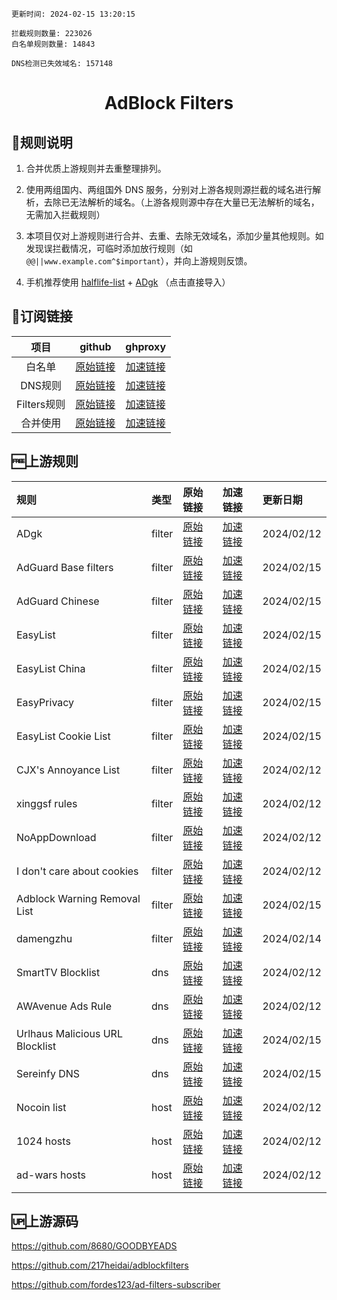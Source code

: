 ```
更新时间: 2024-02-15 13:20:15  

拦截规则数量: 223026 
白名单规则数量: 14843 

DNS检测已失效域名: 157148 
```
<h1 align='center'>AdBlock Filters</h1> 

## 📣规则说明
1. 合并优质上游规则并去重整理排列。
2. 使用两组国内、两组国外 DNS 服务，分别对上游各规则源拦截的域名进行解析，去除已无法解析的域名。（上游各规则源中存在大量已无法解析的域名，无需加入拦截规则）
3. 本项目仅对上游规则进行合并、去重、去除无效域名，添加少量其他规则。如发现误拦截情况，可临时添加放行规则（如 `@@||www.example.com^$important`），并向上游规则反馈。

4. 手机推荐使用 [halflife-list](https://subscribe.adblockplus.org/?location=https://cdn.jsdelivr.net/gh/sbwml/halflife-list@master/ad.txt&title=halflife-list) + [ADgk](https://subscribe.adblockplus.org/?location=https://raw.githubusercontent.com/banbendalao/ADgk/master/ADgk.txt&title=ADgk) （点击直接导入）
## 🎯订阅链接
|    项目    |                             github                              |                           ghproxy                            |
| :-------: | :----------------------------------------------------------: | :----------------------------------------------------------: |
|    白名单     | [原始链接](https://raw.githubusercontent.com/Sereinfy/Adrules/main/rule/allow.txt) | [加速链接](https://mirror.ghproxy.com/https://raw.githubusercontent.com/Sereinfy/Adrules/main/rule/allow.txt) |
|   DNS规则    | [原始链接](https://raw.githubusercontent.com/Sereinfy/Adrules/main/rule/adblockdns.txt) | [加速链接](https://mirror.ghproxy.com/https://raw.githubusercontent.com/Sereinfy/Adrules/main/rule/adblockdns.txt) |
|   Filters规则    | [原始链接](https://raw.githubusercontent.com/Sereinfy/Adrules/main/rule/adblockfilters.txt) |[加速链接](https://mirror.ghproxy.com/https://raw.githubusercontent.com/Sereinfy/Adrules/main/rule/adblockfilters.txt) |
|   合并使用    | [原始链接](https://raw.githubusercontent.com/Sereinfy/Adrules/main/rule/rules.txt) | [加速链接](https://mirror.ghproxy.com/https://raw.githubusercontent.com/Sereinfy/Adrules/main/rule/rules.txt) |
## 🆓上游规则

| 规则 | 类型 | 原始链接 | 加速链接 | 更新日期 |
|:-|:-|:-|:-|:-|
| ADgk | filter | [原始链接](https://raw.githubusercontent.com/banbendalao/ADgk/master/ADgk.txt) | [加速链接](https://mirror.ghproxy.com/https://raw.githubusercontent.com/Sereinfy/Adrules/main/filters/ADgk.txt) | 2024/02/12 |
| AdGuard Base filters | filter | [原始链接](https://raw.githubusercontent.com/AdguardTeam/FiltersRegistry/master/filters/filter_2_Base/filter.txt) | [加速链接](https://mirror.ghproxy.com/https://raw.githubusercontent.com/Sereinfy/Adrules/main/filters/AdGuard_Base_filters.txt) | 2024/02/15 |
| AdGuard Chinese | filter | [原始链接](https://raw.githubusercontent.com/AdguardTeam/FiltersRegistry/master/filters/filter_224_Chinese/filter.txt) | [加速链接](https://mirror.ghproxy.com/https://raw.githubusercontent.com/Sereinfy/Adrules/main/filters/AdGuard_Chinese.txt) | 2024/02/15 |
| EasyList | filter | [原始链接](https://easylist-downloads.adblockplus.org/easylist.txt) | [加速链接](https://mirror.ghproxy.com/https://raw.githubusercontent.com/Sereinfy/Adrules/main/filters/EasyList.txt) | 2024/02/15 |
| EasyList China | filter | [原始链接](https://easylist-downloads.adblockplus.org/easylistchina.txt) | [加速链接](https://mirror.ghproxy.com/https://raw.githubusercontent.com/Sereinfy/Adrules/main/filters/EasyList_China.txt) | 2024/02/15 |
| EasyPrivacy | filter | [原始链接](https://easylist-downloads.adblockplus.org/easyprivacy.txt) | [加速链接](https://mirror.ghproxy.com/https://raw.githubusercontent.com/Sereinfy/Adrules/main/filters/EasyPrivacy.txt) | 2024/02/15 |
| EasyList Cookie List | filter | [原始链接](https://secure.fanboy.co.nz/fanboy-cookiemonster.txt) | [加速链接](https://mirror.ghproxy.com/https://raw.githubusercontent.com/Sereinfy/Adrules/main/filters/EasyList_Cookie_List.txt) | 2024/02/15 |
| CJX's Annoyance List | filter | [原始链接](https://raw.githubusercontent.com/cjx82630/cjxlist/master/cjx-annoyance.txt) | [加速链接](https://mirror.ghproxy.com/https://raw.githubusercontent.com/Sereinfy/Adrules/main/filters/CJX's_Annoyance_List.txt) | 2024/02/12 |
| xinggsf rules | filter | [原始链接](https://raw.githubusercontent.com/xinggsf/Adblock-Plus-Rule/master/rule.txt) | [加速链接](https://mirror.ghproxy.com/https://raw.githubusercontent.com/Sereinfy/Adrules/main/filters/xinggsf_rules.txt) | 2024/02/12 |
| NoAppDownload | filter | [原始链接](https://raw.githubusercontent.com/Noyllopa/NoAppDownload/master/NoAppDownload.txt) | [加速链接](https://mirror.ghproxy.com/https://raw.githubusercontent.com/Sereinfy/Adrules/main/filters/NoAppDownload.txt) | 2024/02/12 |
| I don't care about cookies | filter | [原始链接](https://www.i-dont-care-about-cookies.eu/abp/) | [加速链接](https://mirror.ghproxy.com/https://raw.githubusercontent.com/Sereinfy/Adrules/main/filters/I_don't_care_about_cookies.txt) | 2024/02/12 |
| Adblock Warning Removal List | filter | [原始链接](https://easylist-downloads.adblockplus.org/antiadblockfilters.txt) | [加速链接](https://mirror.ghproxy.com/https://raw.githubusercontent.com/Sereinfy/Adrules/main/filters/Adblock_Warning_Removal_List.txt) | 2024/02/15 |
| damengzhu | filter | [原始链接](https://raw.githubusercontent.com/damengzhu/banad/main/jiekouAD.txt) | [加速链接](https://mirror.ghproxy.com/https://raw.githubusercontent.com/Sereinfy/Adrules/main/filters/damengzhu.txt) | 2024/02/14 |
| SmartTV Blocklist | dns | [原始链接](https://raw.githubusercontent.com/Perflyst/PiHoleBlocklist/master/SmartTV-AGH.txt) | [加速链接](https://mirror.ghproxy.com/https://raw.githubusercontent.com/Sereinfy/Adrules/main/filters/SmartTV_Blocklist.txt) | 2024/02/12 |
| AWAvenue Ads Rule | dns | [原始链接](https://raw.githubusercontent.com/TG-Twilight/AWAvenue-Ads-Rule/main/AWAvenue-Ads-Rule.txt) | [加速链接](https://mirror.ghproxy.com/https://raw.githubusercontent.com/Sereinfy/Adrules/main/filters/AWAvenue_Ads_Rule.txt) | 2024/02/12 |
| Urlhaus Malicious URL Blocklist | dns | [原始链接](https://malware-filter.gitlab.io/malware-filter/urlhaus-filter-agh-online.txt) | [加速链接](https://mirror.ghproxy.com/https://raw.githubusercontent.com/Sereinfy/Adrules/main/filters/Urlhaus_Malicious_URL_Blocklist.txt) | 2024/02/15 |
| Sereinfy DNS | dns | [原始链接](https://raw.githubusercontent.com/Sereinfy/Adrules/main/rule/dns.txt) | [加速链接](https://mirror.ghproxy.com/https://raw.githubusercontent.com/Sereinfy/Adrules/main/filters/Sereinfy_DNS.txt) | 2024/02/15 |
| Nocoin list | host | [原始链接](https://raw.githubusercontent.com/hoshsadiq/adblock-nocoin-list/master/hosts.txt) | [加速链接](https://mirror.ghproxy.com/https://raw.githubusercontent.com/Sereinfy/Adrules/main/filters/Nocoin_list.txt) | 2024/02/12 |
| 1024 hosts | host | [原始链接](https://raw.githubusercontent.com/Goooler/1024_hosts/master/hosts) | [加速链接](https://mirror.ghproxy.com/https://raw.githubusercontent.com/Sereinfy/Adrules/main/filters/1024_hosts.txt) | 2024/02/12 |
| ad-wars hosts | host | [原始链接](https://raw.githubusercontent.com/jdlingyu/ad-wars/master/hosts) | [加速链接](https://mirror.ghproxy.com/https://raw.githubusercontent.com/Sereinfy/Adrules/main/filters/ad-wars_hosts.txt) | 2024/02/12 |

## 🆙上游源码
https://github.com/8680/GOODBYEADS 

https://github.com/217heidai/adblockfilters 

https://github.com/fordes123/ad-filters-subscriber 
